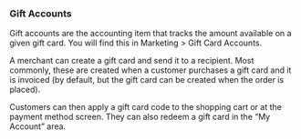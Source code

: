 ### Gift Accounts

Gift accounts are the accounting item that tracks the amount available on a given gift card. You will find this in Marketing > Gift Card Accounts.

A merchant can create a gift card and send it to a recipient. Most commonly, these are created when a customer purchases a gift card and it is invoiced (by default, but the gift card can be created when the order is placed).

Customers can then apply a gift card code to the shopping cart or at the payment method screen. They can also redeem a gift card in the “My Account” area.
